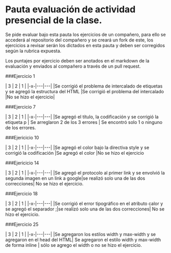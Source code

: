 # Pauta evaluación de actividad presencial de la clase.

Se pide evaluar bajo esta pauta los ejercicios de un compañero, para ello se accederá al repositorio del compañero y se creará un fork de este, los ejercicios a revisar serán los dictados en esta pauta y deben ser corregidos según la rubrica expuesta.

Los puntajes por ejercicio deben ser anotados en el markdown de la evaluación y enviados al compañero a través de un pull request.

###Ejercicio 1

| 3 | 2 | 1 |
|-x-|---|---|
|Se corrigió el problema de intercalado de etiquetas y se agregó la estructura del HTML |Se corrigió el problema del intercalado |No se hizo el ejercicio|

###Ejercicio 7

| 3 | 2 | 1 |
|-x-|---|---|
|Se agregó el título, la codificación y se corrigió la etiqueta p | Se arreglaron 2 de los 3 errores | Se encontró solo 1 o ninguno de los errores.

###Ejericicio 10

| 3 | 2 | 1 |
|-x-|---|---|
|Se agregó el color bajo la directiva style y se corrigió la codificación |Se agregó el color |No se hizo el ejercicio

###Ejericicio 14

| 3 | 2 | 1 |
|-x-|---|---|
|Se agregó el protocolo al primer link y se envolvió la segunda imagen en un link a google|se realizó solo una de las dos correcciones| No se hizo el ejercicio.

###Ejercicio 18

| 3 | 2 | 1 |
|-x-|---|---|
|Se corrigió el error tipográfico en el atributo calor y se agregó el separador ;|se realizó solo una de las dos correcciones| No se hizo el ejercicio.


###Ejercicio 25

| 3 | 2 | 1 |
|-x-|---|---|
|Se agregaron los estilos width y max-width y se agregaron en el head del HTML| Se agregaron el estilo width y max-width de forma inline | sólo se agrego el width o no se hizo el ejercicio.
